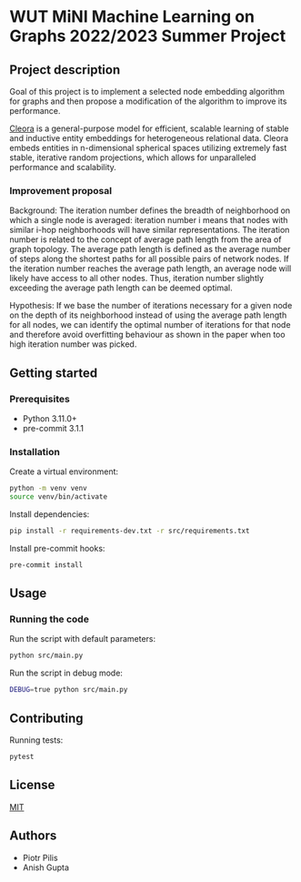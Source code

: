 # WUT MiNI Machine Learning on Graphs 2022/2023 Summer Project

## Project description

Goal of this project is to implement a selected node embedding algorithm for graphs and then propose a modification of the algorithm to improve its performance.

[Cleora](https://github.com/Synerise/cleora) is a general-purpose model for efficient, scalable learning of stable and inductive entity embeddings for heterogeneous relational data. Cleora embeds entities in n-dimensional spherical spaces utilizing extremely fast stable, iterative random projections, which allows for unparalleled performance and scalability.

### Improvement proposal

Background: The iteration number defines the breadth of neighborhood on which a single node is averaged: iteration number i means that nodes with similar i-hop neighborhoods will have similar representations. The iteration number is related to the concept of average path length from the area of graph topology. The average path length is defined as the average number of steps along the shortest paths for all possible pairs of network nodes. If the iteration number reaches the average path length, an average node will likely have access to all other nodes.  Thus, iteration number slightly exceeding the average path length can be deemed optimal.

Hypothesis: If we base the number of iterations necessary for a given node on the depth of its neighborhood instead of using the average path length for all nodes, we can identify the optimal number of iterations for that node and therefore avoid overfitting behaviour as shown in the paper when too high iteration number was picked.

## Getting started

### Prerequisites

- Python 3.11.0+
- pre-commit 3.1.1

### Installation

Create a virtual environment:

```bash
python -m venv venv
source venv/bin/activate
```

Install dependencies:

```bash
pip install -r requirements-dev.txt -r src/requirements.txt
```

Install pre-commit hooks:

```bash
pre-commit install
```

## Usage

### Running the code

Run the script with default parameters:
```bash
python src/main.py
```

Run the script in debug mode:
```bash
DEBUG=true python src/main.py
```

## Contributing

Running tests:

```bash
pytest
```

## License

[MIT](https://choosealicense.com/licenses/mit/)

## Authors

- Piotr Pilis
- Anish Gupta
